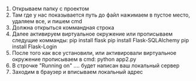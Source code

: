 1) Открываем папку с проектом
2) Там где у нас показывается путь до файл нажимаем в пустое место, удаляем все, и пишем cmd
3) Должна открыться коммандная строка
4) Далее активируем виртуальное окружение или прописываем следущие комманды:
pip install flask
pip install Flask-SQLAlchemy
pip install Flask-Login
4) После того как все установили, или активировали виртуальное окружение прописываем в cmd:
python app2.py
5) В строчке "Running on" .... будет написан ваш локальный сервер
6) Заходим в браузер и вписываем  локальный адрес
